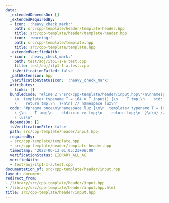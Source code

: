 ```yaml
---
data:
  _extendedDependsOn: []
  _extendedRequiredBy:
  - icon: ':heavy_check_mark:'
    path: src/cpp-template/header/template-header.hpp
    title: src/cpp-template/header/template-header.hpp
  - icon: ':warning:'
    path: src/cpp-template/template.hpp
    title: src/cpp-template/template.hpp
  _extendedVerifiedWith:
  - icon: ':heavy_check_mark:'
    path: test/aoj/itp1-1-a.test.cpp
    title: test/aoj/itp1-1-a.test.cpp
  _isVerificationFailed: false
  _pathExtension: hpp
  _verificationStatusIcon: ':heavy_check_mark:'
  attributes:
    links: []
  bundledCode: "#line 2 \"src/cpp-template/header/input.hpp\"\n\nnamespace luz {\n\
    \n  template< typename T = i64 > T input() {\n    T tmp;\n    std::cin >> tmp;\n\
    \    return tmp;\n  }\n\n} // namespace luz\n"
  code: "#pragma once\n\nnamespace luz {\n\n  template< typename T = i64 > T input()\
    \ {\n    T tmp;\n    std::cin >> tmp;\n    return tmp;\n  }\n\n} // namespace\
    \ luz\n"
  dependsOn: []
  isVerificationFile: false
  path: src/cpp-template/header/input.hpp
  requiredBy:
  - src/cpp-template/template.hpp
  - src/cpp-template/header/template-header.hpp
  timestamp: '2022-06-13 01:05:23+09:00'
  verificationStatus: LIBRARY_ALL_AC
  verifiedWith:
  - test/aoj/itp1-1-a.test.cpp
documentation_of: src/cpp-template/header/input.hpp
layout: document
redirect_from:
- /library/src/cpp-template/header/input.hpp
- /library/src/cpp-template/header/input.hpp.html
title: src/cpp-template/header/input.hpp
---
```

